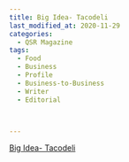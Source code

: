 ```yaml
---
title: Big Idea- Tacodeli
last_modified_at: 2020-11-29
categories:
  - QSR Magazine
tags:
  - Food
  - Business
  - Profile
  - Business-to-Business
  - Writer
  - Editorial 



---
```


[Big Idea- Tacodeli](http://www.ourdigitalmags.com/publication/?i=478793&ver=html5&p=33)
